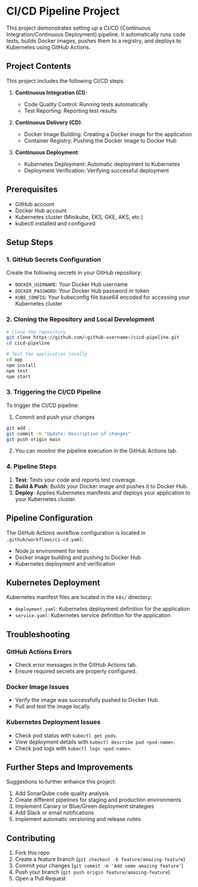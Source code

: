 # CI/CD Pipeline Project

This project demonstrates setting up a CI/CD (Continuous Integration/Continuous Deployment) pipeline. It automatically runs code tests, builds Docker images, pushes them to a registry, and deploys to Kubernetes using GitHub Actions.


## Project Contents

This project includes the following CI/CD steps:

1. **Continuous Integration (CI)**:
   - Code Quality Control: Running tests automatically
   - Test Reporting: Reporting test results

2. **Continuous Delivery (CD)**:
   - Docker Image Building: Creating a Docker image for the application
   - Container Registry: Pushing the Docker image to Docker Hub

3. **Continuous Deployment**:
   - Kubernetes Deployment: Automatic deployment to Kubernetes
   - Deployment Verification: Verifying successful deployment

## Prerequisites

- GitHub account
- Docker Hub account
- Kubernetes cluster (Minikube, EKS, GKE, AKS, etc.)
- kubectl installed and configured

## Setup Steps

### 1. GitHub Secrets Configuration

Create the following secrets in your GitHub repository:

- `DOCKER_USERNAME`: Your Docker Hub username
- `DOCKER_PASSWORD`: Your Docker Hub password or token
- `KUBE_CONFIG`: Your kubeconfig file base64 encoded for accessing your Kubernetes cluster

### 2. Cloning the Repository and Local Development

```bash
# Clone the repository
git clone https://github.com/<github-username>/cicd-pipeline.git
cd cicd-pipeline

# Test the application locally
cd app
npm install
npm test
npm start
```

### 3. Triggering the CI/CD Pipeline

To trigger the CI/CD pipeline:

1. Commit and push your changes
```bash
git add .
git commit -m "Update: Description of changes"
git push origin main
```

2. You can monitor the pipeline execution in the GitHub Actions tab.

### 4. Pipeline Steps

1. **Test**: Tests your code and reports test coverage.
2. **Build & Push**: Builds your Docker image and pushes it to Docker Hub.
3. **Deploy**: Applies Kubernetes manifests and deploys your application to your Kubernetes cluster.

## Pipeline Configuration

The GitHub Actions workflow configuration is located in `.github/workflows/ci-cd.yaml`:

- Node.js environment for tests
- Docker image building and pushing to Docker Hub
- Kubernetes deployment and verification

## Kubernetes Deployment

Kubernetes manifest files are located in the `k8s/` directory:

- `deployment.yaml`: Kubernetes deployment definition for the application
- `service.yaml`: Kubernetes service definition for the application

## Troubleshooting

### GitHub Actions Errors
- Check error messages in the GitHub Actions tab.
- Ensure required secrets are properly configured.

### Docker Image Issues
- Verify the image was successfully pushed to Docker Hub.
- Pull and test the image locally.

### Kubernetes Deployment Issues
- Check pod status with `kubectl get pods`.
- View deployment details with `kubectl describe pod <pod-name>`.
- Check pod logs with `kubectl logs <pod-name>`.

## Further Steps and Improvements

Suggestions to further enhance this project:

1. Add SonarQube code quality analysis
2. Create different pipelines for staging and production environments
3. Implement Canary or Blue/Green deployment strategies
4. Add Slack or email notifications
5. Implement automatic versioning and release notes

## Contributing

1. Fork this repo
2. Create a feature branch (`git checkout -b feature/amazing-feature`)
3. Commit your changes (`git commit -m 'Add some amazing feature'`)
4. Push your branch (`git push origin feature/amazing-feature`)
5. Open a Pull Request
